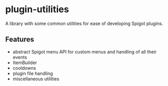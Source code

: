 # plugin-utilities
A library with some common utilities for ease of developing Spigot plugins.

## Features
- abstract Spigot menu API for custom menus and handling of all their events
- ItemBuilder
- cooldowns
- plugin file handling
- miscellaneous utilities
